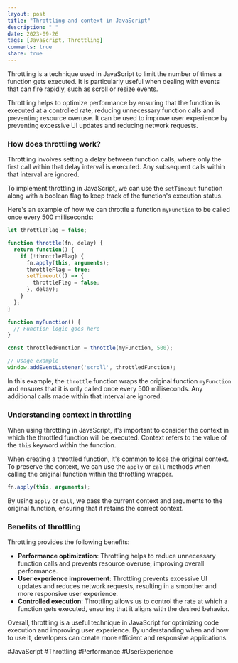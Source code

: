 ```yaml
---
layout: post
title: "Throttling and context in JavaScript"
description: " "
date: 2023-09-26
tags: [JavaScript, Throttling]
comments: true
share: true
---
```


Throttling is a technique used in JavaScript to limit the number of times a function gets executed. It is particularly useful when dealing with events that can fire rapidly, such as scroll or resize events.

Throttling helps to optimize performance by ensuring that the function is executed at a controlled rate, reducing unnecessary function calls and preventing resource overuse. It can be used to improve user experience by preventing excessive UI updates and reducing network requests.

### How does throttling work?

Throttling involves setting a delay between function calls, where only the first call within that delay interval is executed. Any subsequent calls within that interval are ignored.

To implement throttling in JavaScript, we can use the `setTimeout` function along with a boolean flag to keep track of the function's execution status.

Here's an example of how we can throttle a function `myFunction` to be called once every 500 milliseconds:

```javascript
let throttleFlag = false;

function throttle(fn, delay) {
  return function() {
    if (!throttleFlag) {
      fn.apply(this, arguments);
      throttleFlag = true;
      setTimeout(() => {
        throttleFlag = false;
      }, delay);
    }
  };
}

function myFunction() {
  // Function logic goes here
}

const throttledFunction = throttle(myFunction, 500);

// Usage example
window.addEventListener('scroll', throttledFunction);
```

In this example, the `throttle` function wraps the original function `myFunction` and ensures that it is only called once every 500 milliseconds. Any additional calls made within that interval are ignored.

### Understanding context in throttling

When using throttling in JavaScript, it's important to consider the context in which the throttled function will be executed. Context refers to the value of the `this` keyword within the function.

When creating a throttled function, it's common to lose the original context. To preserve the context, we can use the `apply` or `call` methods when calling the original function within the throttling wrapper.

```javascript
fn.apply(this, arguments);
```

By using `apply` or `call`, we pass the current context and arguments to the original function, ensuring that it retains the correct context.

### Benefits of throttling

Throttling provides the following benefits:

- **Performance optimization**: Throttling helps to reduce unnecessary function calls and prevents resource overuse, improving overall performance.
- **User experience improvement**: Throttling prevents excessive UI updates and reduces network requests, resulting in a smoother and more responsive user experience.
- **Controlled execution**: Throttling allows us to control the rate at which a function gets executed, ensuring that it aligns with the desired behavior.

Overall, throttling is a useful technique in JavaScript for optimizing code execution and improving user experience. By understanding when and how to use it, developers can create more efficient and responsive applications.

#JavaScript #Throttling #Performance #UserExperience